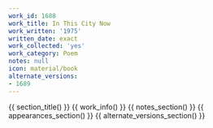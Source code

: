 ```yaml
---
work_id: 1688
work_title: In This City Now
work_written: '1975'
written_date: exact
work_collected: 'yes'
work_category: Poem
notes: null
icon: material/book
alternate_versions:
- 1689
---
```


{{ section_title() }}
{{ work_info() }}
{{ notes_section() }}
{{ appearances_section() }}
{{ alternate_versions_section() }}